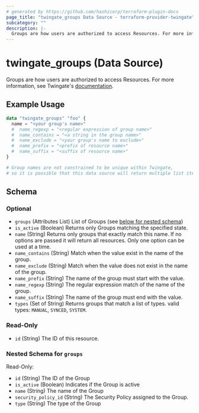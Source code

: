 ```yaml
---
# generated by https://github.com/hashicorp/terraform-plugin-docs
page_title: "twingate_groups Data Source - terraform-provider-twingate"
subcategory: ""
description: |-
  Groups are how users are authorized to access Resources. For more information, see Twingate's documentation https://docs.twingate.com/docs/groups.
---
```


# twingate_groups (Data Source)

Groups are how users are authorized to access Resources. For more information, see Twingate's [documentation](https://docs.twingate.com/docs/groups).

## Example Usage

```terraform
data "twingate_groups" "foo" {
  name = "<your group's name>"
  #  name_regexp = "<regular expression of group name>"
  #  name_contains = "<a string in the group name>"
  #  name_exclude = "<your group's name to exclude>"
  #  name_prefix = "<prefix of resource name>"
  #  name_suffix = "<suffix of resource name>"
}

# Group names are not constrained to be unique within Twingate,
# so it is possible that this data source will return multiple list items.
```

<!-- schema generated by tfplugindocs -->
## Schema

### Optional

- `groups` (Attributes List) List of Groups (see [below for nested schema](#nestedatt--groups))
- `is_active` (Boolean) Returns only Groups matching the specified state.
- `name` (String) Returns only groups that exactly match this name. If no options are passed it will return all resources. Only one option can be used at a time.
- `name_contains` (String) Match when the value exist in the name of the group.
- `name_exclude` (String) Match when the value does not exist in the name of the group.
- `name_prefix` (String) The name of the group must start with the value.
- `name_regexp` (String) The regular expression match of the name of the group.
- `name_suffix` (String) The name of the group must end with the value.
- `types` (Set of String) Returns groups that match a list of types. valid types: `MANUAL`, `SYNCED`, `SYSTEM`.

### Read-Only

- `id` (String) The ID of this resource.

<a id="nestedatt--groups"></a>
### Nested Schema for `groups`

Read-Only:

- `id` (String) The ID of the Group
- `is_active` (Boolean) Indicates if the Group is active
- `name` (String) The name of the Group
- `security_policy_id` (String) The Security Policy assigned to the Group.
- `type` (String) The type of the Group
